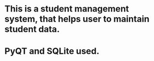 # This is a student management system, that helps user to maintain student data.
# PyQT and SQLite used.